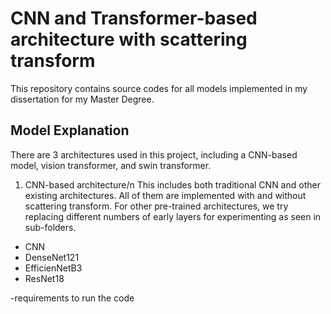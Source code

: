 # CNN and Transformer-based architecture with scattering transform
This repository contains source codes for all models implemented in my dissertation for my Master Degree.

## Model Explanation
There are 3 architectures used in this project, including a CNN-based model, vision transformer, and swin transformer.

1. CNN-based architecture/n
This includes both traditional CNN and other existing architectures. All of them are implemented with and without scattering transform. For other pre-trained architectures, we try replacing different numbers of early layers for experimenting as seen in sub-folders. 
  - CNN
  - DenseNet121
  - EfficienNetB3
  - ResNet18

-requirements to run the code
